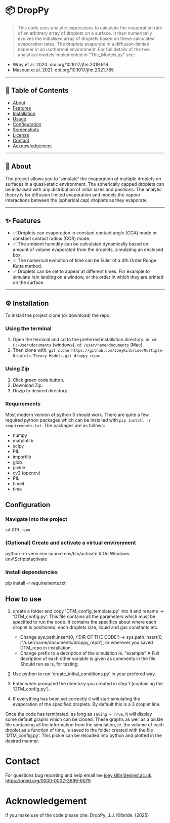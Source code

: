 # 📦 DropPy

> This code uses analytic expressions to calculate the evaporation rate of an arbitrary array of droplets on a surface. It then numerically evolves the initialised array of droplets based on these calculated evaporation rates. The droplets evaporate in a diffusion-limited manner in an isothermal environment. For full details of the two analytical models implemented in "The_Models.py" see: <br />
- Wray et al. 2020: doi.org/10.1017/jfm.2019.919 <br />
- Masoud et al. 2021: doi.org/10.1017/jfm.2021.785

---

## 📁 Table of Contents

- [About](#-about)
- [Features](#-features)
- [Installation](#installation)
- [Usage](#usage)
- [Configuration](#configuration)
- [Screenshots](#screenshots)
- [License](#license)
- [Contact](#contact)
- [Acknowledgement](#acknowledgement)

---

## 🧠 About

The project allows you to 'simulate' the evaporation of multiple droplets on surfaces in a quasi-static environment. The spherically capped droplets can be initialised with any distribution of initial sizes and positions. The analytic theory is for diffusion limited evaporation and models the vapour interactions between the (spherical cap) droplets as they evaporate. 

---

## ✨ Features

- ✅ Droplets can evaporation in constant contact angle (CCA) mode or constant contact radius (CCR) mode. 
- ✅ The ambient humidity can be calculated dynamically based on amount of volume evaporated from the droplets, simulating an enclosed box.
- ✅ The numerical evolution of time can be Euler of a 4th Order Runge Kutta method. 
- ✅ Droplets can be set to appear at different times. For example to simulate rain landing on a window, or the order in which they are printed on the surface.

---

## ⚙️ Installation
To install the project clone (or download) the repo. 

### Using the terminal
1. Open the terminal and cd to the preferred installation directory. ie. `cd C:\User\documents` (windows), `cd /user/name/documents` (Mac).
2. Then clone with: `git clone https://github.com/JoeyKilbride/Multiple-Droplets-Theory-Models.git droppy_repo`.

### Using Zip 
1. Click green code button.
2. Download Zip.
3. Unzip to desired directory.

### Requirements

Most modern version of python 3 should work. There are quite a few required python packages which can be installed with `pip install -r requirements.txt`. The packages are as follows:
- numpy
- matplotlib
- scipy
- PIL
- importlib
- glob
- pickle
- cv2 (opencv)
- PIL
- timeit
- time

## Configuration

### Navigate into the project
`cd DTM_repo`

### (Optional) Create and activate a virtual environment
python -m venv env
source env/bin/activate  # On Windows: env\Scripts\activate

### Install dependencies
pip install -r requirements.txt


## How to use
1. create a folder and copy 'DTM_config_template.py' into it and rename -> 'DTM_config.py'.
   This file contains all the parameters which must be specified to run the code. It contains the specifics about where each droplet is positioned, each droplets size, liquid and gas           constants etc.
   - Change sys.path.insert(0, r'DIR OF THE CODE') -> sys.path.insert(0, r'/user/name/documents/droppy_repo'), or wherever you saved DTM_repo in installation.
   - Change prefix to a decription of the simulation ie. "example"
   A Full decription of each other variable is given as comments in the file. Should run as is, for testing. 

3. Use python to run 'create_initial_conditions.py' in your prefered way.
4. Enter when prompted the directory you created in step 1 (containing the 'DTM_config.py').
5. If everything has been set correctly it will start simulating the evaporation of the specified droplets.
   By default this is a 3 droplet line.

Once the code has terminated, as long as `saving = True`, it will display some default graphs which can be closed. These graphs as well as a pickle file containing all the information from the simulation, ie. the volume of each droplet as a function of time, is saved to the folder created with the file 'DTM_config.py'. This pickle can be reloaded into python and plotted in the desired manner. 

# Contact
For questions bug reporting and help email me joey.kilbride@ed.ac.uk.
https://orcid.org/0000-0002-3699-6079

# Acknowledgement
If you make use of the code please cite: DropPy, J.J. Kilbride. (2025)





